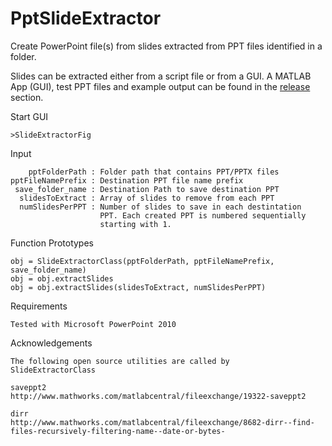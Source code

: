 # PptSlideExtractor
Create PowerPoint file(s) from slides extracted from PPT files identified in a folder. 

Slides can be extracted either from a script file or from a GUI. A MATLAB App (GUI), test PPT files and example output can be found in the [release](https://github.com/DennisDean/PptSlideExtractor/releases) section.

Start GUI

    >SlideExtractorFig


 Input

        pptFolderPath : Folder path that contains PPT/PPTX files
    pptFileNamePrefix : Destination PPT file name prefix
     save_folder_name : Destination Path to save destination PPT
      slidesToExtract : Array of slides to remove from each PPT
      numSlidesPerPPT : Number of slides to save in each destintation 
                        PPT. Each created PPT is numbered sequentially 
                        starting with 1.

 Function Prototypes

    obj = SlideExtractorClass(pptFolderPath, pptFileNamePrefix, save_folder_name)
    obj = obj.extractSlides
    obj = obj.extractSlides(slidesToExtract, numSlidesPerPPT)

 Requirements

    Tested with Microsoft PowerPoint 2010

 Acknowledgements

    The following open source utilities are called by
    SlideExtractorClass
   
    saveppt2
    http://www.mathworks.com/matlabcentral/fileexchange/19322-saveppt2

    dirr
    http://www.mathworks.com/matlabcentral/fileexchange/8682-dirr--find-files-recursively-filtering-name--date-or-bytes-


